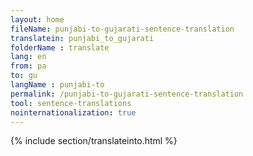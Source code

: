 ```yaml
---
layout: home
fileName: punjabi-to-gujarati-sentence-translation
translatein: punjabi_to_gujarati
folderName : translate
lang: en
from: pa
to: gu
langName : punjabi-to
permalink: /punjabi-to-gujarati-sentence-translation
tool: sentence-translations
nointernationalization: true
---
```

{% include section/translateinto.html %}

